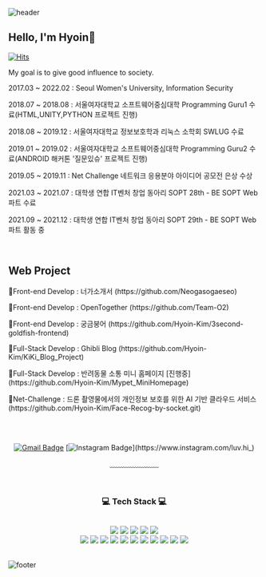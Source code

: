 ![header](https://capsule-render.vercel.app/api?type=waving&&color=gradient&height=100&section=header&fontSize=90)

 <h2>Hello, I'm Hyoin💛</h2>
 
 [![Hits](https://hits.seeyoufarm.com/api/count/incr/badge.svg?url=https%3A%2F%2Fgithub.com%2FHyoin-Kim&count_bg=%2379C83D&title_bg=%23555555&icon=&icon_color=%23E7E7E7&title=hits&edge_flat=false)](https://hits.seeyoufarm.com)
 
 <p>My goal is to give good influence to society.</p>
 <p>2017.03 ~ 2022.02 : Seoul Women's University, Information Security</p>
 <p>2018.07 ~ 2018.08 : 서울여자대학교 소프트웨어중심대학 Programming Guru1 수료(HTML,UNITY,PYTHON 프로젝트 진행) </p>
 <p>2018.08 ~ 2019.12 : 서울여자대학교 정보보호학과 리눅스 소학회 SWLUG 수료 </p>
 <p>2019.01 ~ 2019.02 : 서울여자대학교 소프트웨어중심대학 Programming Guru2 수료(ANDROID 해커톤 '질문있슈' 프로젝트 진행) </p>
 <p>2019.05 ~ 2019.11 : Net Challenge 네트워크 응용분야 아이디어 공모전 은상 수상</p>
 <p>2021.03 ~ 2021.07 : 대학생 연합 IT벤처 창업 동아리 SOPT 28th - BE SOPT Web파트 수료 </p>
 <p>2021.09 ~ 2021.12 : 대학생 연합 IT벤처 창업 동아리 SOPT 29th - BE SOPT Web파트 활동 중 </p>
<br/>
 <h2>Web Project</h2>
 <p>🎇Front-end Develop : 너가소개서 (https://github.com/Neogasogaeseo) </p>
 <p>🎇Front-end Develop : OpenTogether (https://github.com/Team-O2) </p>
 <p>🎇Front-end Develop : 궁금붕어 (https://github.com/Hyoin-Kim/3second-goldfish-frontend) </p>
 <p>🎇Full-Stack Develop : Ghibli Blog (https://github.com/Hyoin-Kim/KiKi_Blog_Project) </p>
 <p>🎇Full-Stack Develop : 반려동물 소통 미니 홈페이지 [진행중] (https://github.com/Hyoin-Kim/Mypet_MiniHomepage) </p>
 <p>🎇Net-Challenge : 드론 촬영물에서의 개인정보 보호를 위한 AI 기반 클라우드 서비스 (https://github.com/Hyoin-Kim/Face-Recog-by-socket.git) </p>

 
 <div align = "center">


<br/><br/>


[![Gmail Badge](https://img.shields.io/badge/Gmail-d14836?style=flat-square&logo=Gmail&logoColor=white&link=mailto:hi980506@gmail.com)](mailto:hi980506@gmail.com)
[![Instagram Badge](http://img.shields.io/badge/-Instagram-white?style=flat-square&logo=Instagram&link=https://www.instagram.com/luv.hi_)](https://www.instagram.com/luv.hi_)

  
﹏﹏﹏﹏﹏﹏﹏

<br/>

<h3>💻 Tech Stack 💻</h3>
 
<br/>

<img src="https://img.shields.io/badge/HTML-E34F26?style=flat-square&logo=HTML5&logoColor=white"/>
<img src="https://img.shields.io/badge/CSS-1572B6?style=flat-square&logo=CSS3&logoColor=white"/>
<img src="https://img.shields.io/badge/JavaScript-F7DF1E?style=flat-square&logo=JavaScript&logoColor=white"/>
<img src="https://img.shields.io/badge/TypeScript-08088A?style=flat-square&logo=TypeScript&logoColor=white"/>
<img src="https://img.shields.io/badge/Bootstrap-6e43a3?style=flat-square&logo=Bootstrap&logoColor=white"/><br/>
<img src="https://img.shields.io/badge/PHP-DF0101?style=flat-square&logo=PHP&logoColor=black"/>
<img src="https://img.shields.io/badge/JQuery-0040FF?style=flat-square&logo=JQuery&logoColor=black"/>
<img src="https://img.shields.io/badge/React-7ddfff?style=flat-square&logo=React&logoColor=black"/>
<img src="https://img.shields.io/badge/Next.js-black?style=flat-square&logo=Next.js&logoColor=white"/>
<img src="https://img.shields.io/badge/Java-092E20?style=flat-square&logo=Java&logoColor=white"/>
<img src="https://img.shields.io/badge/Tensorflow-4a154b?style=flat-square&logo=Tensorflow&logoColor=white"/>
<img src="https://img.shields.io/badge/C-A8B9CC?style=flat-square&logo=C&logoColor=white"/>
<img src="https://img.shields.io/badge/Git-F05032?style=flat-square&logo=Git&logoColor=white"/>
<img src="https://img.shields.io/badge/Python-3776AB?style=flat-square&logo=Python&logoColor=white"/>
<img src="https://img.shields.io/badge/Notion-3A2F0B?style=flat-square&logo=Notion&logoColor=white"/>
<img src="https://img.shields.io/badge/Figma-BF00FF?style=flat-square&logo=Figma&logoColor=white"/>

</div>

<br/>


![footer](https://capsule-render.vercel.app/api?type=waving&&color=gradient&height=100&section=footer&fontSize=90)
